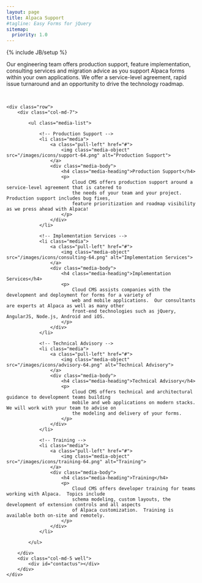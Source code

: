 ```yaml
---
layout: page
title: Alpaca Support
#tagline: Easy Forms for jQuery
sitemap:
  priority: 1.0
---
```

{% include JB/setup %}

Our engineering team offers production support, feature implementation, consulting services and migration advice
as you support Alpaca forms within your own applications.  We offer a service-level agreement, rapid issue turnaround
and an opportunity to drive the technology roadmap.

<br/>

<div class="container-fluid">

    <div class="row">
        <div class="col-md-7">

            <ul class="media-list">

                <!-- Production Support -->
                <li class="media">
                    <a class="pull-left" href="#">
                        <img class="media-object" src="/images/icons/support-64.png" alt="Production Support">
                    </a>
                    <div class="media-body">
                        <h4 class="media-heading">Production Support</h4>
                        <p>
                            Cloud CMS offers production support around a service-level agreement that is catered to
                            the needs of your team and your project.  Production support includes bug fixes,
                            feature prioritization and roadmap visibility as we press ahead with Alpaca!
                        </p>
                    </div>
                </li>

                <!-- Implementation Services -->
                <li class="media">
                    <a class="pull-left" href="#">
                        <img class="media-object" src="/images/icons/consulting-64.png" alt="Implementation Services">
                    </a>
                    <div class="media-body">
                        <h4 class="media-heading">Implementation Services</h4>
                        <p>
                            Cloud CMS assists companies with the development and deployment for forms for a variety of
                            web and mobile applications.  Our consultants are experts at Alpaca as well as many other
                            front-end technologies such as jQuery, AngularJS, Node.js, Android and iOS.
                        </p>
                    </div>
                </li>

                <!-- Technical Advisory -->
                <li class="media">
                    <a class="pull-left" href="#">
                        <img class="media-object" src="/images/icons/advisory-64.png" alt="Technical Advisory">
                    </a>
                    <div class="media-body">
                        <h4 class="media-heading">Technical Advisory</h4>
                        <p>
                            Cloud CMS offers technical and architectural guidance to development teams building
                            mobile and web applications on modern stacks.  We will work with your team to advise on
                            the modeling and delivery of your forms.
                        </p>
                    </div>
                </li>

                <!-- Training -->
                <li class="media">
                    <a class="pull-left" href="#">
                        <img class="media-object" src="/images/icons/training-64.png" alt="Training">
                    </a>
                    <div class="media-body">
                        <h4 class="media-heading">Training</h4>
                        <p>
                            Cloud CMS offers developer training for teams working with Alpaca.  Topics include
                            schema modeling, custom layouts, the development of extension controls and all aspects
                            of Alpaca customization.  Training is available both on-site and remotely.
                        </p>
                    </div>
                </li>

            </ul>

        </div>
        <div class="col-md-5 well">
            <div id="contactus"></div>
        </div>
    </div>

</div>

<script type="text/javascript" src="{{ BASE_PATH }}/js/contact.js"></script>


